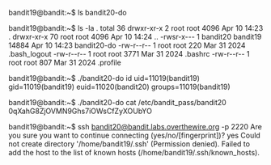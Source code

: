 bandit19@bandit:~$ ls
bandit20-do

bandit19@bandit:~$ ls -la .
total 36
drwxr-xr-x  2 root     root      4096 Apr 10 14:23 .
drwxr-xr-x 70 root     root      4096 Apr 10 14:24 ..
-rwsr-x---  1 bandit20 bandit19 14884 Apr 10 14:23 bandit20-do
-rw-r--r--  1 root     root       220 Mar 31  2024 .bash_logout
-rw-r--r--  1 root     root      3771 Mar 31  2024 .bashrc
-rw-r--r--  1 root     root       807 Mar 31  2024 .profile

bandit19@bandit:~$ ./bandit20-do id
uid=11019(bandit19) gid=11019(bandit19) euid=11020(bandit20) groups=11019(bandit19)

bandit19@bandit:~$ ./bandit20-do cat /etc/bandit_pass/bandit20
0qXahG8ZjOVMN9Ghs7iOWsCfZyXOUbYO

bandit19@bandit:~$ ssh bandit20@bandit.labs.overthewire.org -p 2220
Are you sure you want to continue connecting (yes/no/[fingerprint])? yes
Could not create directory '/home/bandit19/.ssh' (Permission denied).
Failed to add the host to the list of known hosts (/home/bandit19/.ssh/known_hosts).
